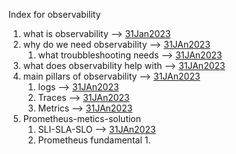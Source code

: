 Index for observability

1. what is observability    --> [31Jan2023](31Jan2023.md)
2. why do we need observability    --> [31JAn2023](31Jan2023.md)
   1. what troubbleshooting needs    --> [31JAn2023](31Jan2023.md)
3. what does observability help with    --> [31JAn2023](31Jan2023.md)
4. main pillars of observability    --> [31JAn2023](31Jan2023.md)
   1. logs     --> [31JAn2023](31Jan2023.md)
   2. Traces    --> [31JAn2023](31Jan2023.md)
   3. Metrics    --> [31JAn2023](31Jan2023.md)
5. Prometheus-metics-solution
   1. SLI-SLA-SLO -->  [31JAn2023](31Jan2023.md)
   2. Prometheus fundamental
      1. 
   